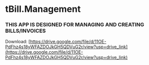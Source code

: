 # tBill.Management

### THIS APP IS DESIGNED FOR MANAGING AND CREATING BILLS/INVOICES

Download:
[https://drive.google.com/file/d/11OE-PdFhz4s18yWFAZDOJkGH5QDVuG2r/view?usp=drive_link](https://drive.google.com/file/d/11OE-PdFhz4s18yWFAZDOJkGH5QDVuG2r/view?usp=drive_link)
 

 
